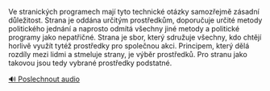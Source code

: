 
Ve stranických programech mají tyto technické otázky samozřejmě zásadní důležitost. Strana je oddána určitým prostředkům, doporučuje určité metody politického jednání a naprosto odmítá všechny jiné metody a politické programy jako nepatřičné. Strana je sbor, který sdružuje všechny, kdo chtějí horlivě využít tytéž prostředky pro společnou akci. Principem, který dělá rozdíly mezi lidmi a stmeluje strany, je výběr prostředků. Pro stranu jako takovou jsou tedy vybrané prostředky podstatné.

[🔊 Poslechnout audio](/data/7-paragraphs/audio/chapter_38/para_002-Ve-stranickch-programech-maj-tyto-technick-otz.mp3)
